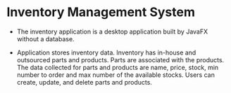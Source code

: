 # Inventory Management System

- The inventory application is a desktop application built by JavaFX without a database.

- Application stores inventory data. Inventory has in-house and outsourced parts and products. Parts are associated with the products. The data collected for parts and products are name, price, stock, min number to  order and max number of the available stocks. Users can create, update, and delete parts and products.
